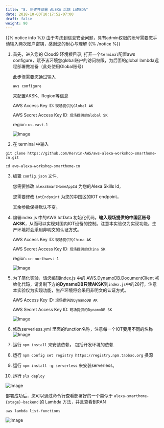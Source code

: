 ```yaml
---
title: "8. 创建并部署 ALEXA 后端 LAMBDA"
date: 2018-10-03T10:17:52-07:00
draft: false
weight: 90
---
```


{{% notice info %}}
由于考虑到信息安全问题，具有admin权限的账号需要您手动输入两次账户密钥，感谢您的耐心与理解
{{% /notice %}}

1.	首先，进入您的 Cloud9 环境根目录, 打开一个`terminal`配置aws configure，赋予该环境您global账户的访问权限，为后面的global lambda远程部署做准备（此处使用Global账号）

    此步骤需要您通过输入
    ```shell
    aws configure
    ```
    来配置AKSK、Region等信息

    AWS Access Key ID: `现场提供的Global AK`

    AWS Secret Access Key ID: `现场提供的Global SK`

    region: `us-east-1`
    

    ![Image](/images/png/202.png)

2.	在 terminal 中输入 

```shell
git clone https://github.com/Kervin-AWS/aws-alexa-workshop-smarthome-cn.git 

cd aws-alexa-workshop-smarthome-cn 
```

3.	编辑 `config.json` 文件, 
    
    您需要修改 `alexaSmartHomeAppId` 为您的Alexa Skills Id，
    
    您需要修改 `iotEndpoint` 为您的中国区的IOT endpoint，

    其余参数保持默认不变。

4.	编辑index.js 中的AWS.IotData 初始化代码，**输入现场提供的中国区账号AKSK**，从而可以实现对国内IOT设备的控制。注意本实验仅为实现功能，生产环境将会采用非明文的认证方式。

    AWS Access Key ID: `现场提供的China AK`

    AWS Secret Access Key ID: `现场提供的China SK`

    region: `cn-northwest-1`

    ![Image](/images/png/022.png)
 
5.	为了简化实验，请您编辑index.js 中的 AWS.DynamoDB.DocumentClient 初始化代码，请复制下方的**DynamoDB只读AKSK**到`index.js`中的28行，注意本实验仅为实现功能，生产环境将会采用非明文的认证方式。
    
    AWS Access Key ID: `现场提供的DynamoDB AK`

    AWS Secret Access Key ID: `现场提供的DynamoDB SK`

    ![Image](/images/png/023.png)
 
6.	修改serverless.yml 里面的function名称，注意每一个IOT要用不同的名称
     ![Image](/images/png/025.png)
 
7.	运行 `npm install` 来安装依赖， 包括开发环境的依赖

8.	运行 `npm config set registry https://registry.npm.taobao.org` 换源

9.	运行 `npm install -g serverless` 来安装serverless。

10.	运行 `sls deploy`

 ![Image](/images/png/201.png)

部署成功后，您可以通过命令行查看部署好的一个类似于 `alexa-smarthome-{stage}-backend` 的 Lambda 方法，并且查看到RAN

```shell
aws lambda list-functions
```
 ![Image](/images/png/203.png)

